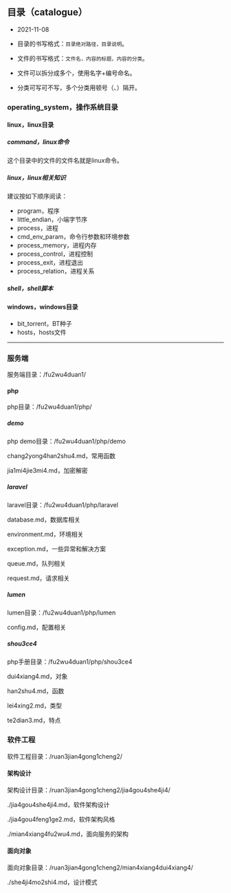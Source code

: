 ## 目录（catalogue）

- 2021-11-08

- 目录的书写格式：`目录绝对路径，目录说明`。
- 文件的书写格式：`文件名，内容的标题，内容的分类`。
- 文件可以拆分成多个，使用名字+编号命名。
- 分类可写可不写，多个分类用顿号（、）隔开。

### operating_system，操作系统目录

#### linux，linux目录

##### command，linux命令

这个目录中的文件的文件名就是linux命令。

##### linux，linux相关知识

建议按如下顺序阅读：

- program，程序
- little_endian，小端字节序
- process，进程
- cmd_env_param，命令行参数和环境参数
- process_memory，进程内存
- process_control，进程控制
- process_exit，进程退出
- process_relation，进程关系

##### shell，shell脚本

#### windows，windows目录

- bit_torrent，BT种子
- hosts，hosts文件

---



### 服务端

服务端目录：/fu2wu4duan1/

#### php

php目录：/fu2wu4duan1/php/

##### demo

php demo目录：/fu2wu4duan1/php/demo

chang2yong4han2shu4.md，常用函数

jia1mi4jie3mi4.md，加密解密

##### laravel

laravel目录：/fu2wu4duan1/php/laravel

database.md，数据库相关

environment.md，环境相关

exception.md，一些异常和解决方案

queue.md，队列相关

request.md，请求相关

##### lumen

lumen目录：/fu2wu4duan1/php/lumen

config.md，配置相关

##### shou3ce4

php手册目录：/fu2wu4duan1/php/shou3ce4

dui4xiang4.md，对象

han2shu4.md，函数

lei4xing2.md，类型

te2dian3.md，特点

### 软件工程

软件工程目录：/ruan3jian4gong1cheng2/

#### 架构设计

架构设计目录：/ruan3jian4gong1cheng2/jia4gou4she4ji4/

./jia4gou4she4ji4.md，软件架构设计

./jia4gou4feng1ge2.md，软件架构风格

./mian4xiang4fu2wu4.md，面向服务的架构

#### 面向对象

面向对象目录：/ruan3jian4gong1cheng2/mian4xiang4dui4xiang4/

./she4ji4mo2shi4.md，设计模式